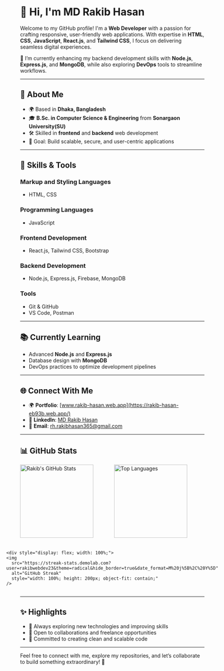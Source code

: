 # 👋 Hi, I'm MD Rakib Hasan

Welcome to my GitHub profile! I'm a **Web Developer** with a passion for crafting responsive, user-friendly web applications. With expertise in **HTML**, **CSS**, **JavaScript**, **React.js**, and **Tailwind CSS**, I focus on delivering seamless digital experiences.

🌱 I’m currently enhancing my backend development skills with **Node.js**, **Express.js**, and **MongoDB**, while also exploring **DevOps** tools to streamline workflows.

---

## 🚀 **About Me**
- 🌍 Based in **Dhaka, Bangladesh**
- 🎓 **B.Sc. in Computer Science & Engineering** from **Sonargaon University(SU)**
- 🛠️ Skilled in **frontend** and **backend** web development
- 🎯 Goal: Build scalable, secure, and user-centric applications

---

## 🔧 **Skills & Tools**
### **Markup and Styling Languages**
- HTML, CSS

### **Programming Languages**
- JavaScript

### **Frontend Development**
- React.js, Tailwind CSS, Bootstrap

### **Backend Development**
- Node.js, Express.js, Firebase, MongoDB

### **Tools**
- Git & GitHub
- VS Code, Postman

---

## 📚 **Currently Learning**
- Advanced **Node.js** and **Express.js**
- Database design with **MongoDB**
- DevOps practices to optimize development pipelines

---

## 🌐 **Connect With Me**
- 🌍 **Portfolio**: [www.rakib-hasan.web.app](https://rakib-hasan-eb93b.web.app/)  
- 💼 **LinkedIn**: [MD Rakib Hasan](https://www.linkedin.com/in/md-rakib-hasan-0606b933a/)  
- 📧 **Email**: [rh.rakibhasan365@gmail.com](mailto:rh.rakibhasan365@gmail.com)  

---

## 📊 GitHub Stats
<div style="display: flex; flex-direction: column; align-items: center; width: 100%; gap: 20px;">

  <!-- First Row with Row-wise Flex -->
  <div style="display: flex; flex-direction: row; width: 100%; gap: 10px;">
    <img 
      src="https://github-readme-stats.vercel.app/api?username=rakibwebdev23&show_icons=true&theme=radical&count_private=true" 
      alt="Rakib's GitHub Stats" 
      style="flex: 1; height: 200px; object-fit: contain;" 
    />
    <img 
      src="https://github-readme-stats.vercel.app/api/top-langs/?username=rakibwebdev23&layout=compact&theme=radical" 
      alt="Top Languages" 
      style="flex: 1; height: 200px; object-fit: contain;" 
    />
  </div>

  <!-- Second Row -->
    <div style="display: flex; width: 100%;">
    <img 
      src="https://streak-stats.demolab.com?user=rakibwebdev23&theme=radical&hide_border=true&date_format=M%20j%5B%2C%20Y%5D" 
      alt="GitHub Streak" 
      style="width: 100%; height: 200px; object-fit: contain;" 
    />
  </div>

</div>

---

## ✨ **Highlights**
- 🔭 Always exploring new technologies and improving skills  
- 🤝 Open to collaborations and freelance opportunities  
- 🌟 Committed to creating clean and scalable code  

---

Feel free to connect with me, explore my repositories, and let’s collaborate to build something extraordinary! 🚀
